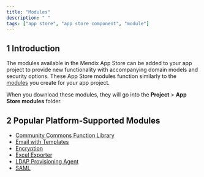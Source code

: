 ```yaml
---
title: "Modules"
description: " "
tags: ["app store", "app store component", "module"]
---
```


## 1 Introduction

The modules available in the Mendix App Store can be added to your app project to provide new functionality with accompanying domain models and security options. These App Store modules function similarly to the [modules](/refguide/modules) you create for your app project. 

When you download these modules, they will go into the **Project** > **App Store modules** folder.

## 2 Popular Platform-Supported Modules

* [Community Commons Function Library](community-commons-function-library)
* [Email with Templates](email-with-templates)
* [Encryption](encryption)
* [Excel Exporter](excel-exporter)
* [LDAP Provisioning Agent](ldap-provisioning-agent)
* [SAML](saml)
